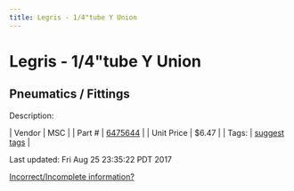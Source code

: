 ```yaml
---
title: Legris - 1/4"tube Y Union
---
```


# Legris - 1/4"tube Y Union
## Pneumatics / Fittings
Description: 	 

| Vendor | MSC | 
| Part # | [6475644](http://www.mscdirect.com/) | 
| Unit Price | $6.47 | 
| Tags: | [suggest tags](https://docs.google.com/forms/d/e/1FAIpQLSeWyY8v3RgOty-MyWmh9U0iivNYN_molChYyS-0U-o-kOAv_g/viewform) | 

Last updated: Fri Aug 25 23:35:22 PDT 2017

 [Incorrect/Incomplete information?](https://docs.google.com/forms/d/e/1FAIpQLSeWyY8v3RgOty-MyWmh9U0iivNYN_molChYyS-0U-o-kOAv_g/viewform)